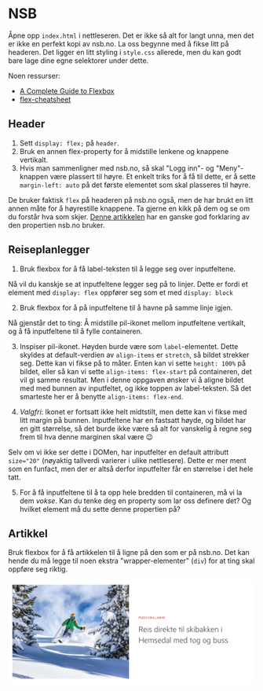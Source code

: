 # NSB

Åpne opp `index.html` i nettleseren. Det er ikke så alt for langt unna, men det er ikke en perfekt kopi av nsb.no. La oss begynne med å fikse litt på headeren. Det ligger en litt styling i `style.css` allerede, men du kan godt bare lage dine egne selektorer under dette.

Noen ressurser:

- [A Complete Guide to Flexbox](https://css-tricks.com/snippets/css/a-guide-to-flexbox/)
- [flex-cheatsheet](https://yoksel.github.io/flex-cheatsheet/)

## Header

1. Sett `display: flex;` på `header`.
2. Bruk en annen flex-property for å midstille lenkene og knappene vertikalt.
3. Hvis man sammenligner med nsb.no, så skal "Logg inn"- og "Meny"-knappen være plassert til høyre. Et enkelt triks for å få til dette, er å sette `margin-left: auto` på det første elementet som skal plasseres til høyre.

De bruker faktisk `flex` på headeren på nsb.no også, men de har brukt en litt annen måte for å høyrestille knappene. Ta gjerne en kikk på dem og se om du forstår hva som skjer. [Denne artikkelen](https://medium.com/@tiffnogueira/understanding-flex-shrink-flex-grow-and-flex-basis-and-using-these-properties-to-their-full-e4b4afd2c930) har en ganske god forklaring av den propertien nsb.no bruker.

## Reiseplanlegger

1. Bruk flexbox for å få label-teksten til å legge seg over inputfeltene.

Nå vil du kanskje se at inputfeltene legger seg på to linjer. Dette er fordi et element med `display: flex` oppfører seg som et med `display: block`

2. Bruk flexbox for å på inputfeltene til å havne på samme linje igjen.

Nå gjenstår det to ting: Å midstille pil-ikonet mellom inputfeltene vertikalt, og å få inputfeltene til å fylle containeren.

3. Inspiser pil-ikonet. Høyden burde være som `label`-elementet. Dette skyldes at default-verdien av `align-items` er `stretch`, så bildet strekker seg. Dette kan vi fikse på to måter. Enten kan vi sette `height: 100%` på bildet, eller så kan vi sette `align-items: flex-start` på containeren, det vil gi samme resultat. Men i denne oppgaven ønsker vi å aligne bildet med med bunnen av inputfeltet, og ikke toppen av label-teksten. Så det smarteste her er å benytte `align-items: flex-end`.

4. _Valgfri_: Ikonet er fortsatt ikke helt midtstilt, men dette kan vi fikse med litt margin på bunnen. Inputfeltene har en fastsatt høyde, og bildet har en gitt størrelse, så det burde ikke være så alt for vanskelig å regne seg frem til hva denne marginen skal være :wink:

Selv om vi ikke ser dette i DOMen, har inputfelter en default attributt `size="20"` (nøyaktig tallverdi varierer i ulike nettlesere). Dette er mer ment som en funfact, men der er altså derfor inputfelter får en størrelse i det hele tatt.

5. For å få inputfeltene til å ta opp hele bredden til containeren, må vi la dem _vokse_. Kan du tenke deg en property som lar oss definere det? Og hvilket element må du sette denne propertien på?

## Artikkel

Bruk flexbox for å få artikkelen til å ligne på den som er på nsb.no.
Det kan hende du må legge til noen ekstra "wrapper-elementer" (`div`) for at ting skal oppføre seg riktig.

<img src="pudderalarm.png">
